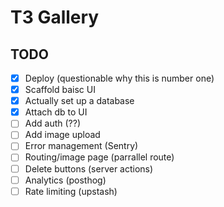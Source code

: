 # T3 Gallery

## TODO

- [x] Deploy (questionable why this is number one)
- [x] Scaffold baisc UI
- [x] Actually set up a database
- [x] Attach db to UI
- [ ] Add auth (??)
- [ ] Add image upload
- [ ] Error management (Sentry)
- [ ] Routing/image page (parrallel route)
- [ ] Delete buttons (server actions)
- [ ] Analytics (posthog)
- [ ] Rate limiting (upstash)
